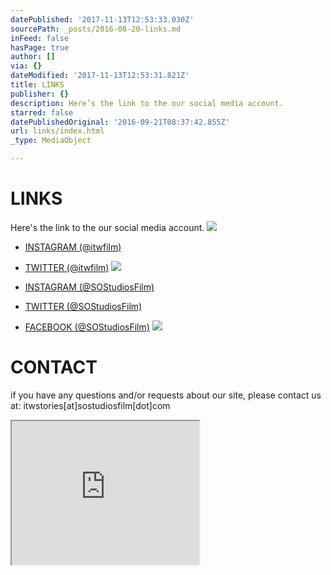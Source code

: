 ```yaml
---
datePublished: '2017-11-13T12:53:33.030Z'
sourcePath: _posts/2016-08-20-links.md
inFeed: false
hasPage: true
author: []
via: {}
dateModified: '2017-11-13T12:53:31.821Z'
title: LINKS
publisher: {}
description: Here’s the link to the our social media account.
starred: false
datePublishedOriginal: '2016-09-21T08:37:42.855Z'
url: links/index.html
_type: MediaObject

---
```

# LINKS

Here's the link to the our social media account.
![](https://the-grid-user-content.s3-us-west-2.amazonaws.com/c3d63b50-d399-4c32-906b-df0fc2e34ab1.png)

- [INSTAGRAM (@itwfilm)][0]  
- [TWITTER (@itwfilm)][1]
![](https://the-grid-user-content.s3-us-west-2.amazonaws.com/5fd9da25-6c4f-4755-ba26-4c3b33938d45.png)

- [INSTAGRAM (@SOStudiosFilm)][2]  
- [TWITTER (@SOStudiosFilm)][3]  
- [FACEBOOK (@SOStudiosFilm)][4]
![](https://the-grid-user-content.s3-us-west-2.amazonaws.com/47ce9dba-d862-4b7b-9e74-1bb82b338cef.png)

# CONTACT

if you have any questions and/or requests about our site, please contact us at: itwstories\[at\]sostudiosfilm\[dot\]com

<iframe src="https://the-grid.github.io/ed-userhtml/?g=eJxtkNFugyAUhu99CsJVmwVxuFrbiS-y7AJBLS0K8WAat-7dR2PTODMuuOD7-HP-U1QDLYu_V1SAHLTzSMDUSwSD5JhSJ9paKBa31ramDkRpKby2fSxt96D0DFQoqKZZis-Ay4LOaSFW94CkEQAcLywcofsBP5maY6XBGTEdK2Pl5YGU8IIIRRo7dMJz3JhRqxULf-wYmO7CJMRb9y8nl3rimJwy0ryknrx-kYNdidLoug9BUhA3VoSlLN_vd3mSHrKMJcnKBmODm7Pdjr0FNbn3DTWfOyxnfbPoizi66l7Za7x8vN3Qx-c2diOcNt8_2_foubdfaOWEVw" height="230" style=""></iframe>



[0]: https://www.instagram.com/itwfilm/ "@itwfilm"
[1]: https://twitter.com/itwfilm "Into the World (@itwfilm) - Twitter"
[2]: https://instagram.com/SOStudiosFilm "SO STUDIOS (@SOStudiosFilm) - Instagram"
[3]: https://twitter.com/SOStudiosFIlm "SO STUDIOS (@SOStudiosFilm) - Twitter"
[4]: https://www.facebook.com/SOStudiosFilm "Facebook (@SOStudiosFilm)"